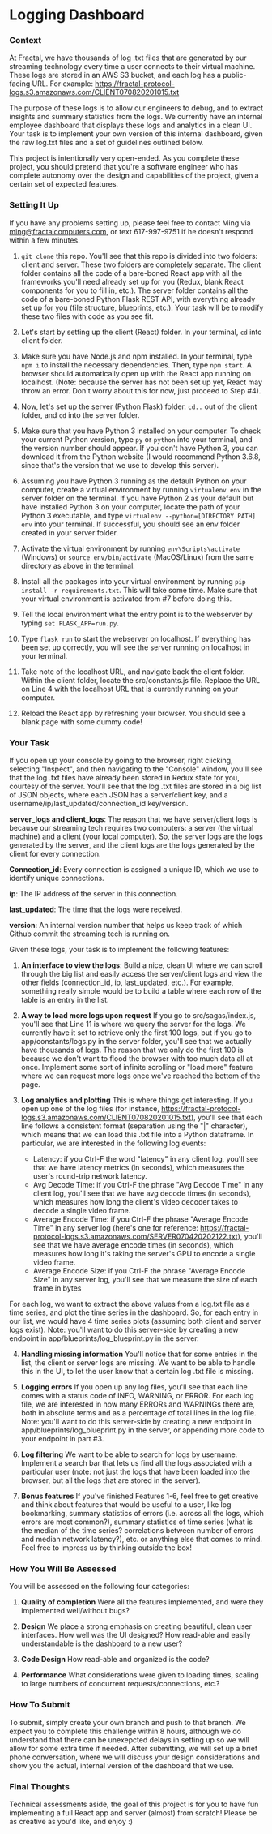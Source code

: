 # Logging Dashboard

### Context

At Fractal, we have thousands of log .txt files that are generated by our streaming technology every time a user connects to their virtual machine. These logs are stored in an AWS S3 bucket, and each log has a public-facing URL. For example: https://fractal-protocol-logs.s3.amazonaws.com/CLIENT070820201015.txt

The purpose of these logs is to allow our engineers to debug, and to extract insights and summary statistics from the logs. We currently have an internal employee dashboard that displays these logs and analytics in a clean UI. Your task is to implement your own version of this internal dashboard, given the raw log.txt files and a set of guidelines outlined below.

This project is intentionally very open-ended. As you complete these project, you should pretend that you're a software engineer who has complete autonomy over the design and capabilities of the project, given a certain set of expected features.

### Setting It Up

If you have any problems setting up, please feel free to contact Ming via ming@fractalcomputers.com, or text 617-997-9751 if he doesn't respond within a few minutes.

1. `git clone` this repo. You'll see that this repo is divided into two folders: client and server. These two folders are completely separate. The client folder contains all the code of a bare-boned React app with all the frameworks you'll need already set up for you (Redux, blank React components for you to fill in, etc.). The server folder contains all the code of a bare-boned Python Flask REST API, with everything already set up for you (file structure, blueprints, etc.). Your task will be to modify these two files with code as you see fit.

2. Let's start by setting up the client (React) folder. In your terminal, `cd` into client folder.

3. Make sure you have Node.js and npm installed. In your terminal, type `npm i` to install the necessary dependencies. Then, type `npm start`. A browser should automatically open up with the React app running on localhost. (Note: because the server has not been set up yet, React may throw an error. Don't worry about this for now, just proceed to Step #4).

4. Now, let's set up the server (Python Flask) folder. `cd..` out of the client folder, and `cd` into the server folder.

5. Make sure that you have Python 3 installed on your computer. To check your current Python version, type `py` or `python` into your terminal, and the version number should appear. If you don't have Python 3, you can download it from the Python website (I would recommend Python 3.6.8, since that's the version that we use to develop this server).

6. Assuming you have Python 3 running as the default Python on your computer, create a virtual environment by running `virtualenv env` in the server folder on the terminal. If you have Python 2 as your default but have installed Python 3 on your computer, locate the path of your Python 3 executable, and type `virtualenv --python=[DIRECTORY PATH] env` into your terminal. If successful, you should see an env folder created in your server folder.

7. Activate the virtual environment by running `env\Scripts\activate` (Windows) or `source env/bin/activate` (MacOS/Linux) from the same directory as above in the terminal.

8. Install all the packages into your virtual environment by running `pip install -r requirements.txt`. This will take some time. Make sure that your virtual environment is activated from #7 before doing this.

9. Tell the local environment what the entry point is to the webserver by typing `set FLASK_APP=run.py`.

10. Type `flask run` to start the webserver on localhost. If everything has been set up correctly, you will see the server running on localhost in your terminal.

11. Take note of the localhost URL, and navigate back the client folder. Within the client folder, locate the src/constants.js file. Replace the URL on Line 4 with the localhost URL that is currently running on your computer.

12. Reload the React app by refreshing your browser. You should see a blank page with some dummy code!

### Your Task

If you open up your console by going to the browser, right clicking, selecting "Inspect", and then navigating to the "Console" window, you'll see that the log .txt files have already been stored in Redux state for you, courtesy of the server. You'll see that the log .txt files are stored in a big list of JSON objects, where each JSON has a server/client key, and a username/ip/last_updated/connection_id key/version.

**server_logs and client_logs**: The reason that we have server/client logs is because our streaming tech requires two computers: a server (the virtual machine) and a client (your local computer). So, the server logs are the logs generated by the server, and the client logs are the logs generated by the client for every connection.

**Connection_id**: Every connection is assigned a unique ID, which we use to identify unique connections.

**ip**: The IP address of the server in this connection.

**last_updated**: The time that the logs were received.

**version**: An internal version number that helps us keep track of which Github commit the streaming tech is running on.

Given these logs, your task is to implement the following features:

1. **An interface to view the logs**: Build a nice, clean UI where we can scroll through the big list and easily access the server/client logs and view the other fields (connection_id, ip, last_updated, etc.). For example, something really simple would be to build a table where each row of the table is an entry in the list.

2. **A way to load more logs upon request** If you go to src/sagas/index.js, you'll see that Line 11 is where we query the server for the logs. We currently have it set to retrieve only the first 100 logs, but if you go to app/constants/logs.py in the server folder, you'll see that we actually have thousands of logs. The reason that we only do the first 100 is because we don't want to flood the browser with too much data all at once. Implement some sort of infinite scrolling or "load more" feature where we can request more logs once we've reached the bottom of the page.

3. **Log analytics and plotting** This is where things get interesting. If you open up one of the log files (for instance, https://fractal-protocol-logs.s3.amazonaws.com/CLIENT070820201015.txt), you'll see that each line follows a consistent format (separation using the "|" character), which means that we can load this .txt file into a Python dataframe. In particular, we are interested in the following log events:

   - Latency: if you Ctrl-F the word "latency" in any client log, you'll see that we have latency metrics (in seconds), which measures the user's round-trip network latency.
   - Avg Decode Time: if you Ctrl-F the phrase "Avg Decode Time" in any client log, you'll see that we have avg decode times (in seconds), which measures how long the client's video decoder takes to decode a single video frame.
   - Average Encode Time: if you Ctrl-F the phrase "Average Encode Time" in any server log (here's one for reference: https://fractal-protocol-logs.s3.amazonaws.com/SERVER070420202122.txt), you'll see that we have average encode times (in seconds), which measures how long it's taking the server's GPU to encode a single video frame.
   - Average Encode Size: if you Ctrl-F the phrase "Average Encode Size" in any server log, you'll see that we measure the size of each frame in bytes

For each log, we want to extract the above values from a log.txt file as a time series, and plot the time series in the dashboard. So, for each entry in our list, we would have 4 time series plots (assuming both client and server logs exist). Note: you'll want to do this server-side by creating a new endpoint in app/blueprints/log_blueprint.py in the server.

4. **Handling missing information** You'll notice that for some entries in the list, the client or server logs are missing. We want to be able to handle this in the UI, to let the user know that a certain log .txt file is missing.

5. **Logging errors** If you open up any log files, you'll see that each line comes with a status code of INFO, WARNING, or ERROR. For each log file, we are interested in how many ERRORs and WARNINGs there are, both in absolute terms and as a percentage of total lines in the log file. Note: you'll want to do this server-side by creating a new endpoint in app/blueprints/log_blueprint.py in the server, or appending more code to your endpoint in part #3.

6. **Log filtering** We want to be able to search for logs by username. Implement a search bar that lets us find all the logs associated with a particular user (note: not just the logs that have been loaded into the browser, but all the logs that are stored in the server).

7. **Bonus features** If you've finished Features 1-6, feel free to get creative and think about features that would be useful to a user, like log bookmarking, summary statistics of errors (i.e. across all the logs, which errors are most common?), summary statistics of time series (what is the median of the time series? correlations between number of errors and median network latency?), etc. or anything else that comes to mind. Feel free to impress us by thinking outside the box!

### How You Will Be Assessed

You will be assessed on the following four categories:

1. **Quality of completion** Were all the features implemented, and were they implemented well/without bugs?

2. **Design** We place a strong emphasis on creating beautiful, clean user interfaces. How well was the UI designed? How read-able and easily understandable is the dashboard to a new user?

3. **Code Design** How read-able and organized is the code?

4. **Performance** What considerations were given to loading times, scaling to large numbers of concurrent requests/connections, etc.?

### How To Submit

To submit, simply create your own branch and push to that branch. We expect you to complete this challenge within 8 hours, although we do understand that there can be unexepcted delays in setting up so we will allow for some extra time if needed. After submitting, we will set up a brief phone conversation, where we will discuss your design considerations and show you the actual, internal version of the dashboard that we use.

### Final Thoughts

Technical assessments aside, the goal of this project is for you to have fun implementing a full React app and server (almost) from scratch! Please be as creative as you'd like, and enjoy :)
